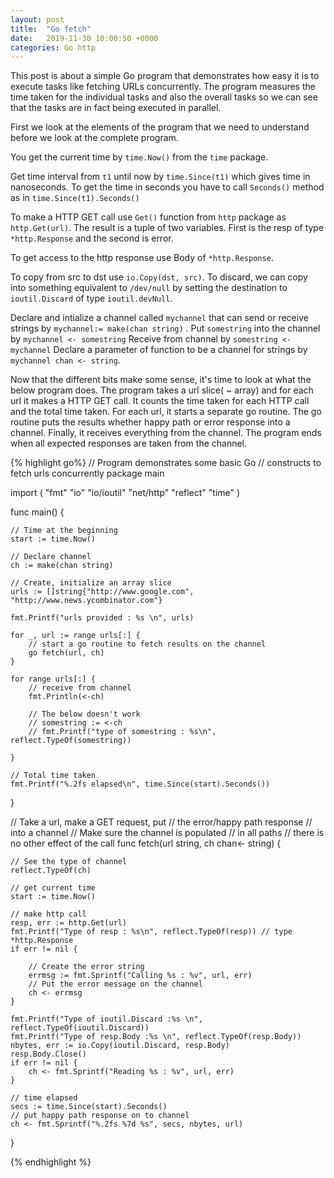 ```yaml
---
layout: post
title:  "Go fetch"
date:   2019-11-30 10:00:50 +0000
categories: Go http
---
```


This post is about a simple Go program that demonstrates how easy it is to execute tasks like fetching URLs concurrently. The program measures the time taken for the individual tasks and also the overall tasks so we can see that the tasks are in fact being executed in parallel. 

First we look at the elements of the program that we need to understand before we look at the complete program.

You get the current time by `time.Now()` from the `time` package.

Get time interval from `t1` until now by  `time.Since(t1)` which gives time in nanoseconds. 
To get the time in seconds you have to call `Seconds()` method as in `time.Since(t1).Seconds()`

To make a HTTP GET call use `Get()` function from `http` package as `http.Get(url)`. 
The result is a tuple of two variables. 
First is the resp of type `*http.Response` and the second is error.

To get access to the http response use Body of `*http.Response`.

To copy from src to dst use `io.Copy(dst, src)`.
To discard, we can copy into something equivalent to `/dev/null` by setting the destination to `ioutil.Discard` of type `ioutil.devNull`.

Declare and intialize a channel called `mychannel` that can send or receive strings by `mychannel:= make(chan string)` .
Put `somestring` into the channel by `mychannel <- somestring`
Receive from channel by `somestring <- mychannel`
Declare a parameter of function to be a channel for strings by `mychannel chan <- string`.

Now that the different bits make some sense, it's time to look at what the below program does.
The program takes a url slice( ~ array) and for each url it makes a HTTP GET call. It counts the time taken for each HTTP call and the total time taken. For each url, it starts a separate go routine. The go routine puts the results whether happy path or error response into a channel. 
Finally, it receives everything from the channel. 
The program ends when all expected responses are taken from the channel.

{% highlight go%}
// Program demonstrates some basic Go
// constructs to fetch urls concurrently
package main

import (
    "fmt"
    "io"
    "io/ioutil"
    "net/http"
    "reflect"
    "time"
)

func main() {

    // Time at the beginning
    start := time.Now()

    // Declare channel
    ch := make(chan string)

    // Create, initialize an array slice
    urls := []string{"http://www.google.com", "http://www.news.ycombinator.com"}

    fmt.Printf("urls provided : %s \n", urls)

    for _, url := range urls[:] {
        // start a go routine to fetch results on the channel
        go fetch(url, ch)
    }

    for range urls[:] {
        // receive from channel
        fmt.Println(<-ch)

        // The below doesn't work
        // somestring := <-ch
        // fmt.Printf("type of somestring : %s\n", reflect.TypeOf(somestring))

    }

    // Total time taken
    fmt.Printf("%.2fs elapsed\n", time.Since(start).Seconds())
}

// Take a url, make a GET request, put
// the error/happy path response
// into a channel
// Make sure the channel is populated
// in all paths
// there is no other effect of the call
func fetch(url string, ch chan<- string) {

    // See the type of channel
    reflect.TypeOf(ch)

    // get current time
    start := time.Now()

    // make http call
    resp, err := http.Get(url)
    fmt.Printf("Type of resp : %s\n", reflect.TypeOf(resp)) // type *http.Response
    if err != nil {

        // Create the error string
        errmsg := fmt.Sprintf("Calling %s : %v", url, err)
        // Put the error message on the channel
        ch <- errmsg
    }

    fmt.Printf("Type of ioutil.Discard :%s \n", reflect.TypeOf(ioutil.Discard))
    fmt.Printf("Type of resp.Body :%s \n", reflect.TypeOf(resp.Body))
    nbytes, err := io.Copy(ioutil.Discard, resp.Body)
    resp.Body.Close()
    if err != nil {
        ch <- fmt.Sprintf("Reading %s : %v", url, err)
    }

    // time elapsed
    secs := time.Since(start).Seconds()
    // put happy path response on to channel
    ch <- fmt.Sprintf("%.2fs %7d %s", secs, nbytes, url)

}

{% endhighlight %}
